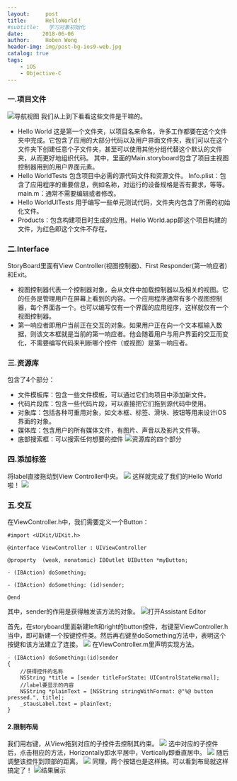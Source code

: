 ```yaml
---
layout:     post
title:      HelloWorld！
#subtitle:   学习对象初始化
date:      2018-06-06
author:     Hoben Wong
header-img: img/post-bg-ios9-web.jpg
catalog: true
tags:
    - iOS
    - Objective-C
---
```

### 一.项目文件
![导航视图](https://upload-images.jianshu.io/upload_images/8407639-f71360661decb06d.png?imageMogr2/auto-orient/strip%7CimageView2/2/w/1240)
我们从上到下看看这些文件是干嘛的。
- Hello World
  这是第一个文件夹，以项目名来命名，许多工作都要在这个文件夹中完成。它包含了应用的大部分代码以及用户界面文件夹，我们可以在这个文件夹下创建任意个子文件夹，甚至可以使用其他分组代替这个默认的文件夹，从而更好地组织代码。
  其中，里面的Main.storyboard包含了项目主视图控制器用到的用户界面元素。
- Hello WorldTests
  包含项目中必需的源代码文件和资源文件。
  Info.plist：包含了应用程序的重要信息，例如名称，对运行的设备规格是否有要求，等等。
  main.m：通常不需要编辑或者修改。
- Hello WorldUITests
  用于编写一些单元测试代码，文件夹内包含了所需的初始化文件。
- Products：包含构建项目时生成的应用。Hello World.app即这个项目构建的文件，为红色即这个文件不存在。
### 二.Interface
StoryBoard里面有View Controller(视图控制器)、First Responder(第一响应者)和Exit。
- 视图控制器代表一个控制器对象，会从文件中加载控制器以及相关的视图。它的任务是管理用户在屏幕上看到的内容。一个应用程序通常有多个视图控制器，每个界面各一个。也可以编写仅有一个界面的应用程序，这样就仅有一个视图控制器。
- 第一响应者即用户当前正在交互的对象。如果用户正在向一个文本框输入数据，则该文本框就是当前的第一响应者。他会随着用户与用户界面的交互而变化，不需要编写代码来判断哪个控件（或视图）是第一响应者。
### 三.资源库
包含了4个部分：
- 文件模板库：包含一些文件模板，可以通过它们向项目中添加新文件。
- 代码片段库：包含一些代码片段，可以直接把它们拖到源代码中使用。
- 对象库：包括各种可重用对象，如文本框、标签、滑块、按钮等用来设计iOS界面的对象。
- 媒体库：包含用户的所有媒体文件，有图片、声音以及影片文件等。
- 底部搜索框：可以搜索任何想要的控件
  ![资源库的四个部分](https://upload-images.jianshu.io/upload_images/8407639-a14558fc4a9d714d.png?imageMogr2/auto-orient/strip%7CimageView2/2/w/1240)
### 四.添加标签
将label直接拖动到View Controller中央。
![](https://upload-images.jianshu.io/upload_images/8407639-484f17b7d1e7188d.png?imageMogr2/auto-orient/strip%7CimageView2/2/w/1240)
这样就完成了我们的Hello World啦！
![](https://upload-images.jianshu.io/upload_images/8407639-d032aa9bb1cafe46.png?imageMogr2/auto-orient/strip%7CimageView2/2/w/1240)

### 五.交互
在ViewController.h中，我们需要定义一个Button：
```
#import <UIKit/UIKit.h>

@interface ViewController : UIViewController

@property  (weak, nonatomic) IBOutlet UIButton *myButton;

- (IBAction) doSomething;

- (IBAction) doSomething: (id)sender;

@end
```
其中，sender的作用是获得触发该方法的对象。
![打开Assistant Editor](https://upload-images.jianshu.io/upload_images/8407639-c8247006e28c4abd.png?imageMogr2/auto-orient/strip%7CimageView2/2/w/1240)

首先，在storyboard里面新建left和right的button控件，右键至ViewController.h当中，即可新建一个按键控件类。然后再右键至doSomething方法中，表明这个按键和该方法建立了连接。
![](https://upload-images.jianshu.io/upload_images/8407639-205adf133f7f3dc0.png?imageMogr2/auto-orient/strip%7CimageView2/2/w/1240)
在ViewController.m里声明实现方法。
```
- (IBAction) doSomething:(id)sender
{
    //获得控件的名称
    NSString *title = [sender titleForState: UIControlStateNormal];
    //label要显示的内容
    NSString *plainText = [NSString stringWithFormat: @"%@ button pressed.", title];
    _stausLabel.text = plainText;
}
```
#### 2.限制布局
我们用右键，从View拖到对应的子控件去控制其约束。
![](https://upload-images.jianshu.io/upload_images/8407639-95e5e544d33fe9dc.png?imageMogr2/auto-orient/strip%7CimageView2/2/w/1240)
选中对应的子控件后，点击相应的方法，Horizontally即水平居中，Vertically即垂直居中。
![](https://upload-images.jianshu.io/upload_images/8407639-fa1e18ba916d621d.png?imageMogr2/auto-orient/strip%7CimageView2/2/w/1240)
随后调整该控件到顶部的距离。
![](https://upload-images.jianshu.io/upload_images/8407639-bace1ca4564716a6.png?imageMogr2/auto-orient/strip%7CimageView2/2/w/1240)
同理，两个按钮也是这样搞。可以看到布局就这样搞定了！
![结果展示](https://upload-images.jianshu.io/upload_images/8407639-aa126dae55c70158.png?imageMogr2/auto-orient/strip%7CimageView2/2/w/1240)
